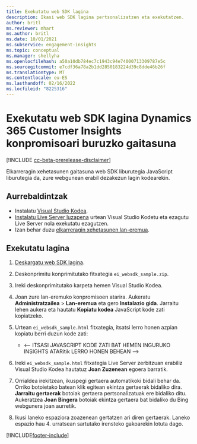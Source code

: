 ```yaml
---
title: Exekutatu web SDK lagina
description: Ikasi web SDK lagina pertsonalizatzen eta exekutatzen.
author: britl
ms.reviewer: mhart
ms.author: britl
ms.date: 10/01/2021
ms.subservice: engagement-insights
ms.topic: conceptual
ms.manager: shellyha
ms.openlocfilehash: a50a10db784ec7c1943c94e74000713309787e5c
ms.sourcegitcommit: e7cdf36a78a2b1dd2850183224d39c8dde46b26f
ms.translationtype: MT
ms.contentlocale: eu-ES
ms.lasthandoff: 02/16/2022
ms.locfileid: "8225316"
---
```

# <a name="run-the-web-sdk-sample-for-dynamics-365-customer-insights-engagement-insights-capability"></a>Exekutatu web SDK lagina Dynamics 365 Customer Insights konpromisoari buruzko gaitasuna

[!INCLUDE [cc-beta-prerelease-disclaimer](includes/cc-beta-prerelease-disclaimer.md)]

Elkarreragin xehetasunen gaitasuna web SDK liburutegia JavaScript liburutegia da, zure webgunean erabil dezakezun lagin kodearekin.

## <a name="prerequisites"></a>Aurrebaldintzak

- Instalatu [Visual Studio Kodea](https://code.visualstudio.com/).
- [Instalatu Live Server luzapena](https://marketplace.visualstudio.com/items?itemName=ritwickdey.LiveServer) urtean Visual Studio Kodetu eta ezagutu Live Server nola exekutatu ezagutzen.
- Izan behar duzu [elkarreragin xehetasunen lan-eremua](create-workspace.md).

## <a name="run-sample"></a>Exekutatu lagina

1. [Deskargatu web SDK lagina](https://download.pi.dynamics.com/sdk/EngagementInsightsSamples/ei_websdk_sample.zip).

1. Deskonprimitu konprimitutako fitxategia `ei_websdk_sample.zip`.

1. Ireki deskonprimitutako karpeta hemen Visual Studio Kodea.

1. Joan zure lan-eremuko konpromisoen atarira. Aukeratu **Administratzailea** > **Lan-eremua** eta gero **Instalazio gida**. Jarraitu lehen aukera eta hautatu **Kopiatu kodea** JavaScript kode zati kopiatzeko.

1. Urtean `ei_websdk_sample.html` fitxategia, itsatsi lerro honen azpian kopiatu berri duzun kode zati:

   - <-- ITSASI JAVASCRIPT KODE ZATI BAT HEMEN INGURUKO INSIGHTS ATARitik LERRO HONEN BEHEAN -->

1. Ireki `ei_websdk_sample.html` fitxategia Live Server zerbitzuan erabiliz Visual Studio Kodea hautatuz **Joan Zuzenean** egoera barratik.

1. Orrialdea irekitzean, ikuspegi gertaera automatikoki bidali behar da. Orriko botoietako batean klik egitean ekintza gertaerak bidaliko dira. **Jarraitu gertaerak** botoiak gertaera pertsonalizatuak ere bidaliko ditu. Aukeratzea **Joan Bingera** botoiak ekintza gertaera bat bidaliko du Bing webgunera joan aurretik.

1. Ikusi laneko espaziora zoazenean gertatzen ari diren gertaerak. Laneko espazio hau 4. urratsean sartutako irensteko gakoarekin lotuta dago.


[!INCLUDE[footer-include](../includes/footer-banner.md)]
